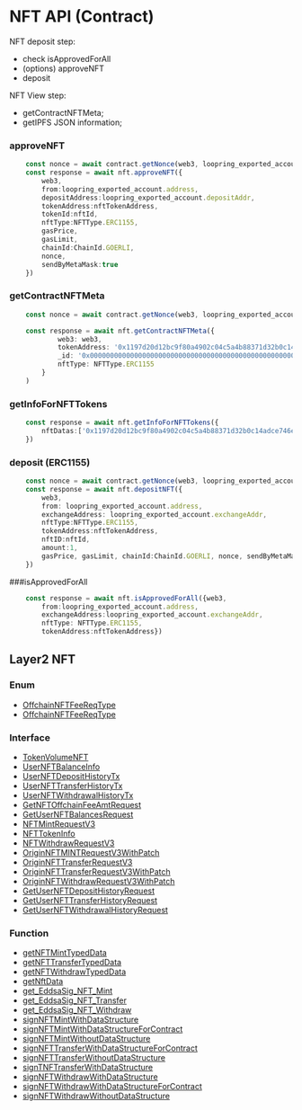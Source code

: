 # NFT API (Contract)
NFT deposit step:
 -  check isApprovedForAll
 -  (options)  approveNFT
 -  deposit

NFT View step:
 - getContractNFTMeta;
 - getIPFS JSON information;

### approveNFT
```typescript
    const nonce = await contract.getNonce(web3, loopring_exported_account.address)
    const response = await nft.approveNFT({
        web3,
        from:loopring_exported_account.address,
        depositAddress:loopring_exported_account.depositAddr,
        tokenAddress:nftTokenAddress,
        tokenId:nftId,
        nftType:NFTType.ERC1155,
        gasPrice,
        gasLimit,
        chainId:ChainId.GOERLI,
        nonce,
        sendByMetaMask:true
    })
```

### getContractNFTMeta
```typescript
    const nonce = await contract.getNonce(web3, loopring_exported_account.address)

    const response = await nft.getContractNFTMeta({
            web3: web3,
            tokenAddress: '0x1197d20d12bc9f80a4902c04c5a4b88371d32b0c14adce746eeea564850f47a5',
            _id: '0x000000000000000000000000000000000000000000000000000000000000007b',
            nftType: NFTType.ERC1155
        }
    )
```    

### getInfoForNFTTokens
```typescript
    const response = await nft.getInfoForNFTTokens({
        nftDatas:['0x1197d20d12bc9f80a4902c04c5a4b88371d32b0c14adce746eeea564850f47a5','0x10e7f3b7ff37e4ebffabedb9fa19c66c63482b4b642d176068517c505edcd123']
    })
```    

### deposit (ERC1155)
```typescript
    const nonce = await contract.getNonce(web3, loopring_exported_account.address)
    const response = await nft.depositNFT({
        web3,
        from: loopring_exported_account.address,
        exchangeAddress: loopring_exported_account.exchangeAddr,
        nftType:NFTType.ERC1155,
        tokenAddress:nftTokenAddress,
        nftID:nftId,
        amount:1,
        gasPrice, gasLimit, chainId:ChainId.GOERLI, nonce, sendByMetaMask:true
    })
```  

###isApprovedForAll 
```typescript
    const response = await nft.isApprovedForAll({web3,
        from:loopring_exported_account.address,
        exchangeAddress:loopring_exported_account.exchangeAddr,
        nftType: NFTType.ERC1155,
        tokenAddress:nftTokenAddress})

```

## Layer2 NFT
### Enum 
- [OffchainNFTFeeReqType](enums/OffchainNFTFeeReqType.md)
- [OffchainNFTFeeReqType](enums/OffchainNFTFeeReqType.md)

### Interface  
- [TokenVolumeNFT](interfaces/TokenVolumeNFT.md)
- [UserNFTBalanceInfo](../detail/interfaces/UserNFTBalanceInfo.md)
- [UserNFTDepositHistoryTx](../detail/interfaces/UserNFTDepositHistoryTx.md)
- [UserNFTTransferHistoryTx](../detail/interfaces/UserNFTTransferHistoryTx.md)
- [UserNFTWithdrawalHistoryTx](../detail/interfaces/UserNFTWithdrawalHistoryTx.md)
- [GetNFTOffchainFeeAmtRequest](../detail/interfaces/GetNFTOffchainFeeAmtRequest.md)
- [GetUserNFTBalancesRequest](../detail/interfaces/GetUserNFTBalancesRequest.md)
- [NFTMintRequestV3](../detail/interfaces/NFTMintRequestV3.md)
- [NFTTokenInfo](../detail/interfaces/NFTTokenInfo.md)
- [NFTWithdrawRequestV3](../detail/interfaces/NFTWithdrawRequestV3.md)
- [OriginNFTMINTRequestV3WithPatch](../detail/interfaces/OriginNFTMINTRequestV3WithPatch.md)
- [OriginNFTTransferRequestV3](../detail/interfaces/OriginNFTTransferRequestV3.md)
- [OriginNFTTransferRequestV3WithPatch](../detail/interfaces/OriginNFTTransferRequestV3WithPatch.md)
- [OriginNFTWithdrawRequestV3WithPatch](../detail/interfaces/OriginNFTWithdrawRequestV3WithPatch.md)
- [GetUserNFTDepositHistoryRequest](../detail/modules.md#getusernftdeposithistoryrequest)
- [GetUserNFTTransferHistoryRequest](../detail/modules.md#getusernfttransferhistoryrequest)
- [GetUserNFTWithdrawalHistoryRequest](../detail/modules.md#getusernftwithdrawalhistoryrequest)


### Function  
- [getNFTMintTypedData](../detail/modules.md#getnftminttypeddata)
- [getNFTTransferTypedData](../detail/modules.md#getnfttransfertypeddata)
- [getNFTWithdrawTypedData](../detail/modules.md#getnftwithdrawtypeddata)
- [getNftData](../detail/modules.md#getnftdata)
- [get\_EddsaSig\_NFT\_Mint](../detail/modules.md#get_eddsasig_nft_mint)
- [get\_EddsaSig\_NFT\_Transfer](../detail/modules.md#get_eddsasig_nft_transfer)
- [get\_EddsaSig\_NFT\_Withdraw](../detail/modules.md#get_eddsasig_nft_withdraw)
- [signNFTMintWithDataStructure](../detail/modules.md#signnftmintwithdatastructure)
- [signNFTMintWithDataStructureForContract](../detail/modules.md#signnftmintwithdatastructureforcontract)
- [signNFTMintWithoutDataStructure](../detail/modules.md#signnftmintwithoutdatastructure)
- [signNFTTransferWithDataStructureForContract](../detail/modules.md#signnfttransferwithdatastructureforcontract)
- [signNFTTransferWithoutDataStructure](../detail/modules.md#signnfttransferwithoutdatastructure)
- [signTNFTransferWithDataStructure](../detail/modules.md#signtnftransferwithdatastructure)
- [signNFTWithdrawWithDataStructure](../detail/modules.md#signnftwithdrawwithdatastructure)
- [signNFTWithdrawWithDataStructureForContract](../detail/modules.md#signnftwithdrawwithdatastructureforcontract)
- [signNFTWithdrawWithoutDataStructure](../detail/modules.md#signnftwithdrawwithoutdatastructure)



